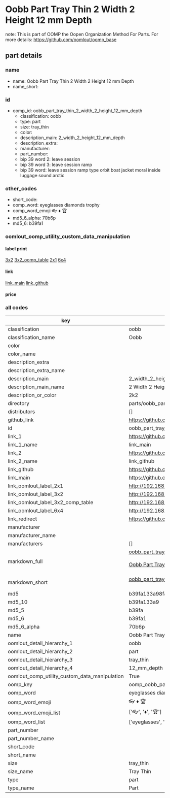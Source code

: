 # Oobb Part Tray Thin 2 Width 2 Height 12 mm Depth  

note: This is part of OOMP the Oopen Organization Method For Parts. For more details: https://github.com/oomlout/oomp_base

##  part details
  







### name
* name: Oobb Part Tray Thin 2 Width 2 Height 12 mm Depth
* name_short: 
### id
* oomp_id: oobb_part_tray_thin_2_width_2_height_12_mm_depth
  * classification: oobb
  * type: part
  * size: tray_thin
  * color: 
  * description_main: 2_width_2_height_12_mm_depth
  * description_extra: 
  * manufacturer: 
  * part_number: 
  * bip 39 word 2: leave session
  * bip 39 word 3: leave session ramp
  * bip 39 word: leave session ramp type orbit boat jacket moral inside luggage sound arctic

### other_codes
* short_code: 
* oomp_word: eyeglasses diamonds trophy
* oomp_word_emoji :eyeglasses: :diamonds: :trophy:
* md5_6_alpha: 70b6p
* md5_6: b39fa1






### oomlout_oomp_utility_custom_data_manipulation
#### label print
[3x2](http://192.168.1.245:1112/?label=oomp%2070b6p)
[3x2_oomp_table](http://192.168.1.108:1112/?label=oomp%2070b6p)
[2x1](http://192.168.1.242:1112/?label=oomp%2070b6p)
[6x4](http://192.168.1.55:1112/?label=oomp%2070b6p)    

#### link

[link_main](https://github.com/oomlout/oomlout_oomp_version_1_messy/tree/main/parts/oobb_part_tray_thin_2_width_2_height_12_mm_depth) [link_github](https://github.com/oomlout/oomlout_oomp_version_1_messy/tree/main/parts/oobb_part_tray_thin_2_width_2_height_12_mm_depth)                             

#### price







### all codes 
| key | value |  
| --- | --- |  
| classification | oobb |  
| classification_name | Oobb |  
| color |  |  
| color_name |  |  
| description_extra |  |  
| description_extra_name |  |  
| description_main | 2_width_2_height_12_mm_depth |  
| description_main_name | 2 Width 2 Height 12 mm Depth |  
| description_or_color | 2k2 |  
| directory | parts/oobb_part_tray_thin_2_width_2_height_12_mm_depth |  
| distributors | [] |  
| github_link | https://github.com/oomlout/oomlout_oomp_part_src/tree/main/parts/oobb_part_tray_thin_2_width_2_height_12_mm_depth |  
| id | oobb_part_tray_thin_2_width_2_height_12_mm_depth |  
| link_1 | https://github.com/oomlout/oomlout_oomp_version_1_messy/tree/main/parts/oobb_part_tray_thin_2_width_2_height_12_mm_depth |  
| link_1_name | link_main |  
| link_2 | https://github.com/oomlout/oomlout_oomp_version_1_messy/tree/main/parts/oobb_part_tray_thin_2_width_2_height_12_mm_depth |  
| link_2_name | link_github |  
| link_github | https://github.com/oomlout/oomlout_oomp_version_1_messy/tree/main/parts/oobb_part_tray_thin_2_width_2_height_12_mm_depth |  
| link_main | https://github.com/oomlout/oomlout_oomp_version_1_messy/tree/main/parts/oobb_part_tray_thin_2_width_2_height_12_mm_depth |  
| link_oomlout_label_2x1 | http://192.168.1.242:1112/?label=oomp%2070b6p |  
| link_oomlout_label_3x2 | http://192.168.1.245:1112/?label=oomp%2070b6p |  
| link_oomlout_label_3x2_oomp_table | http://192.168.1.108:1112/?label=oomp%2070b6p |  
| link_oomlout_label_6x4 | http://192.168.1.55:1112/?label=oomp%2070b6p |  
| link_redirect | https://github.com/oomlout/oomlout_oomp_version_1_messy/tree/main/parts/oobb_part_tray_thin_2_width_2_height_12_mm_depth |  
| manufacturer |  |  
| manufacturer_name |  |  
| manufacturers | [] |  
| markdown_full | [oobb_part_tray_thin_2_width_2_height_12_mm_depth](none)<br>[](none)<br>[Oobb Part Tray Thin 2 Width 2 Height 12 Mm Depth](none)<br><br> |  
| markdown_short | [oobb_part_tray_thin_2_width_2_height_12_mm_depth](none)<br><br> |  
| md5 | b39fa133a98faee0634dfebd62f113f7 |  
| md5_10 | b39fa133a9 |  
| md5_5 | b39fa |  
| md5_6 | b39fa1 |  
| md5_6_alpha | 70b6p |  
| name | Oobb Part Tray Thin 2 Width 2 Height 12 mm Depth |  
| oomlout_detail_hierarchy_1 | oobb |  
| oomlout_detail_hierarchy_2 | part |  
| oomlout_detail_hierarchy_3 | tray_thin |  
| oomlout_detail_hierarchy_4 | 12_mm_depth |  
| oomlout_oomp_utility_custom_data_manipulation | True |  
| oomp_key | oomp_oobb_part_tray_thin_2_width_2_height_12_mm_depth |  
| oomp_word | eyeglasses diamonds trophy |  
| oomp_word_emoji | :eyeglasses: :diamonds: :trophy: |  
| oomp_word_emoji_list | [':eyeglasses:', ':diamonds:', ':trophy:'] |  
| oomp_word_list | ['eyeglasses', 'diamonds', 'trophy'] |  
| part_number |  |  
| part_number_name |  |  
| short_code |  |  
| short_name |  |  
| size | tray_thin |  
| size_name | Tray Thin |  
| type | part |  
| type_name | Part |  
